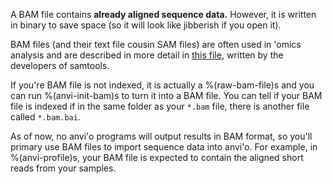 A BAM file contains **already aligned sequence data.** However, it is written in binary to save space (so it will look like jibberish if you open it). 

BAM files (and their text file cousin SAM files) are often used in 'omics analysis and are described in more detail in [this file](https://samtools.github.io/hts-specs/SAMv1.pdf), written by the developers of samtools. 

If you're BAM file is not indexed, it is actually a %(raw-bam-file)s and you can run %(anvi-init-bam)s to turn it into a BAM file. You can tell if your BAM file is indexed if in the same folder as your `*.bam` file, there is another file called `*.bam.bai`.

As of now, no anvi'o programs will output results in BAM format, so you'll primary use BAM files to import sequence data into anvi'o. For example, in %(anvi-profile)s, your BAM file is expected to contain the aligned short reads from your samples. 

